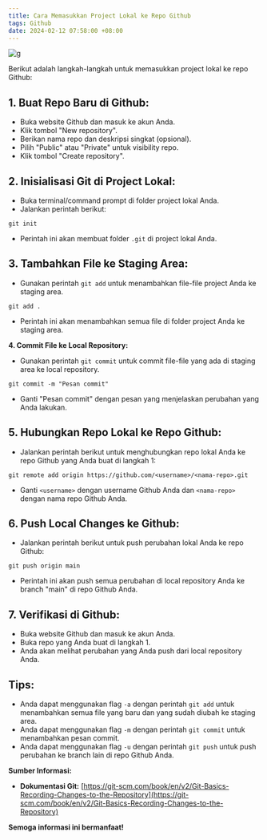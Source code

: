 ```yaml
---
title: Cara Memasukkan Project Lokal ke Repo Github
tags: Github
date: 2024-02-12 07:58:00 +08:00
---
```

![g](https://www.earthdatascience.org/images/earth-analytics/git-version-control/git-fork-emphasis.png)

Berikut adalah langkah-langkah untuk memasukkan project lokal ke repo Github:




## **1. Buat Repo Baru di Github:**

- Buka website Github dan masuk ke akun Anda.
- Klik tombol "New repository".
- Berikan nama repo dan deskripsi singkat (opsional).
- Pilih "Public" atau "Private" untuk visibility repo.
- Klik tombol "Create repository".
<!--more-->
## **2. Inisialisasi Git di Project Lokal:**

- Buka terminal/command prompt di folder project lokal Anda.
- Jalankan perintah berikut:

```
git init
```

- Perintah ini akan membuat folder `.git` di project lokal Anda.

## **3. Tambahkan File ke Staging Area:**

- Gunakan perintah `git add` untuk menambahkan file-file project Anda ke staging area.

```
git add .
```

- Perintah ini akan menambahkan semua file di folder project Anda ke staging area.

**4. Commit File ke Local Repository:**

- Gunakan perintah `git commit` untuk commit file-file yang ada di staging area ke local repository.

```
git commit -m "Pesan commit"
```

- Ganti "Pesan commit" dengan pesan yang menjelaskan perubahan yang Anda lakukan.

## **5. Hubungkan Repo Lokal ke Repo Github:**

- Jalankan perintah berikut untuk menghubungkan repo lokal Anda ke repo Github yang Anda buat di langkah 1:

```
git remote add origin https://github.com/<username>/<nama-repo>.git
```

- Ganti `<username>` dengan username Github Anda dan `<nama-repo>` dengan nama repo Github Anda.

## **6. Push Local Changes ke Github:**

- Jalankan perintah berikut untuk push perubahan lokal Anda ke repo Github:

```
git push origin main
```

- Perintah ini akan push semua perubahan di local repository Anda ke branch "main" di repo Github Anda.

## **7. Verifikasi di Github:**

- Buka website Github dan masuk ke akun Anda.
- Buka repo yang Anda buat di langkah 1.
- Anda akan melihat perubahan yang Anda push dari local repository Anda.

## **Tips:**

* Anda dapat menggunakan flag `-a` dengan perintah `git add` untuk menambahkan semua file yang baru dan yang sudah diubah ke staging area.
* Anda dapat menggunakan flag `-m` dengan perintah `git commit` untuk menambahkan pesan commit.
* Anda dapat menggunakan flag `-u` dengan perintah `git push` untuk push perubahan ke branch lain di repo Github Anda.

**Sumber Informasi:**

* **Dokumentasi Git:** [https://git-scm.com/book/en/v2/Git-Basics-Recording-Changes-to-the-Repository](https://git-scm.com/book/en/v2/Git-Basics-Recording-Changes-to-the-Repository)

**Semoga informasi ini bermanfaat!**
